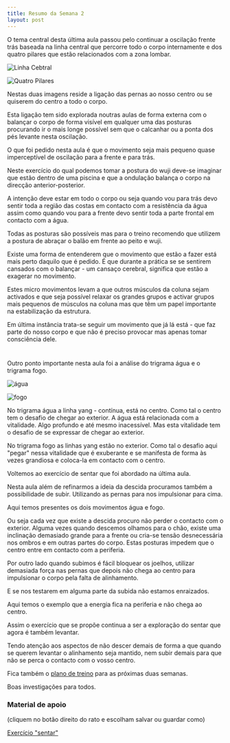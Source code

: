 ```yaml
---
title: Resumo da Semana 2
layout: post
---
```

O tema central desta última aula passou pelo continuar a oscilação frente trás baseada na linha central que percorre todo o corpo internamente e dos quatro pilares que estão relacionados com a zona lombar.

![Linha Cebtral ](https://s3-eu-west-1.amazonaws.com/ckdojo-habits/HaJAn2014/avancadas/linhacentral.jpg)

![Quatro Pilares ](https://s3-eu-west-1.amazonaws.com/ckdojo-habits/HaJAn2014/avancadas/4pilares.jpg)

Nestas duas imagens reside a ligação das pernas ao nosso centro ou se quiserem do centro a todo o corpo.

Esta ligação tem sido explorada noutras aulas de forma externa com o balançar o corpo de forma visível em qualquer uma das posturas procurando ir o mais longe possível sem que o calcanhar ou a ponta dos pés levante nesta oscilação. 

O que foi pedido nesta aula é que o movimento seja mais pequeno quase imperceptível de oscilação para a frente e para trás. 

Neste exercício do qual podemos tomar a postura do wuji deve-se imaginar que estão dentro de uma piscina e que a ondulação balança o corpo na direcção anterior-posterior. 

A intenção deve estar em todo o corpo ou seja quando vou para trás devo sentir toda a região das costas em contacto com a resistência da água assim como quando vou para a frente devo sentir toda a parte frontal em contacto com a água. 

Todas as posturas são possíveis mas para o treino recomendo que utilizem a postura de abraçar o balão em frente ao peito e wuji. 

Existe uma forma de entenderem que o movimento que estão a fazer está mais perto daquilo que é pedido. É que durante a prática se se sentirem cansados com o balançar - um cansaço cerebral, significa que estão a exagerar no movimento. 

Estes micro movimentos levam a que outros músculos da coluna sejam activados e que seja possível relaxar os grandes grupos e activar grupos mais pequenos de músculos na coluna mas que têm um papel importante na estabilização da estrutura. 

Em última instância trata-se seguir um movimento que já lá está - que faz parte do nosso corpo e que não é preciso provocar mas apenas tomar consciência dele. 

#

Outro ponto importante nesta aula foi a análise do trigrama água e o trigrama fogo. 

![água](https://s3-eu-west-1.amazonaws.com/ckdojo-habits/HaJAn2014/avancadas/i_ching_water_kan.jpg)

![fogo	](https://s3-eu-west-1.amazonaws.com/ckdojo-habits/HaJAn2014/avancadas/i_ching_fire_li.jpg)

No trigrama água a linha yang - contínua, está no centro. Como tal o centro tem o desafio de chegar ao exterior. A água está relacionada com a vitalidade. Algo profundo e até mesmo inacessível. Mas esta vitalidade tem o desafio de se expressar de chegar ao exterior.

No trigrama fogo as linhas yang estão no exterior. Como tal o desafio aqui "pegar" nessa vitalidade que é exuberante e se manifesta de forma às vezes grandiosa e coloca-la em contacto com o centro. 

Voltemos ao exercício de sentar que foi abordado na última aula. 

Nesta aula além de refinarmos a ideia da descida procuramos também a possibilidade de subir. Utilizando as pernas para nos impulsionar para cima. 

Aqui temos presentes os dois movimentos água e fogo. 

Ou seja cada vez que existe a descida procuro não perder o contacto com o exterior. Alguma vezes quando descemos olhamos para o chão, existe uma inclinação demasiado grande para a frente ou cria-se tensão desnecessária nos ombros e em outras partes do corpo. Estas posturas impedem que o centro entre em contacto com a periferia. 

Por outro lado quando subimos é fácil bloquear os joelhos, utilizar demasiada força nas pernas que depois não chega ao centro para impulsionar o corpo pela falta de alinhamento. 

E se nos testarem em alguma parte da subida não estamos enraizados. 

Aqui temos o exemplo que a energia fica na periferia e não chega ao centro.

Assim o exercício que se propõe continua a ser a exploração do sentar que agora é também levantar.

Tendo atenção aos aspectos de não descer demais de forma a que quando se querem levantar o alinhamento seja mantido, nem subir demais para que não se perca o contacto com o vosso centro. 

Fica também o [plano de treino](https://s3-eu-west-1.amazonaws.com/ckdojo-habits/HaJAn2014/avancadas/semana2-4.pdf) para as próximas duas semanas. 

Boas investigações para todos.

### Material de apoio  

(cliquem no botão direito do rato e escolham salvar ou guardar como)

[Exercício "sentar" ](https://s3-eu-west-1.amazonaws.com/ck-language/sentar.flv)
